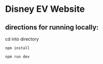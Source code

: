 # Disney EV Website

## directions for running locally:
cd into directory

```npm install```

```npm run dev```
